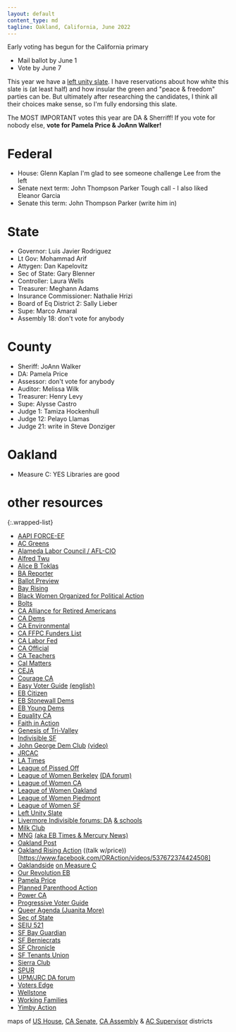 ```yaml
---
layout: default
content_type: md
tagline: Oakland, California, June 2022
---
```


Early voting has begun for the California primary
* Mail ballot by June 1
* Vote by June 7

This year we have a [left unity slate](https://leftunityslate.org/candidate-list/). I have reservations about how white this slate is (at least half) and how insular the green and "peace & freedom" parties can be. But ultimately after researching the candidates, I think all their choices make sense, so I'm fully endorsing this slate.

The MOST IMPORTANT votes this year are DA & Sherriff! If you vote for nobody else, **vote for Pamela Price & JoAnn Walker!**

# Federal
* House: Glenn Kaplan I'm glad to see someone challenge Lee from the left
* Senate next term: John Thompson Parker Tough call - I also liked Eleanor Garcia
* Senate this term: John Thompson Parker (write him in)

# State
* Governor: Luis Javier Rodriguez
* Lt Gov: Mohammad Arif
* Attygen: Dan Kapelovitz
* Sec of State: Gary Blenner
* Controller: Laura Wells
* Treasurer: Meghann Adams
* Insurance Commissioner: Nathalie Hrizi
* Board of Eq District 2: Sally Lieber
* Supe: Marco Amaral
* Assembly 18: don't vote for anybody

# County
* Sheriff: JoAnn Walker
* DA: Pamela Price
* Assessor: don't vote for anybody
* Auditor: Melissa Wilk
* Treasurer: Henry Levy
* Supe: Alysse Castro
* Judge 1: Tamiza Hockenhull
* Judge 12: Pelayo Llamas
* Judge 21: write in Steve Donziger

# Oakland
* Measure C: YES Libraries are good

# other resources

{:.wrapped-list}
* [AAPI FORCE-EF](https://www.aapiforce-ef.vote/)
* [AC Greens](https://acgreens.wordpress.com/voter-guides/)
* [Alameda Labor Council / AFL-CIO](https://alamedalabor.org/wp-content/uploads/2022/05/alc_2022-slate-card_final-1.jpg)
* [Alfred Twu](https://mobile.twitter.com/alfred_twu/status/1524877634219364352)
* [Alice B Toklas](https://www.alicebtoklas.org/endorsements)
* [BA Reporter](https://www.ebar.com/news/news/315488)
* [Ballot Preview](https://ballotpedia.org/Sample_Ballot_Lookup)
* [Bay Rising](https://bayrisingaction.org/voter-guide-search/)
* [Black Women Organized for Political Action](https://www.facebook.com/bwopatile/videos/968516430432259/)
* [Bolts](https://boltsmag.org/deaths-and-neglect-in-jail-magnify-oakland-sheriff-race/)
* [CA Alliance for Retired Americans](https://californiaalliance.org/candidate-forums-2022/)
* [CA Dems](https://cadem.org/wp-content/uploads/2022/05/2022-Primary-Endorsements-Endorsed-Districts-Only-4_26_22.docx-1.pdf)
* [CA Environmental](https://www.envirovoters.org/2022-endorsements/)
* [CA FFPC Funders List](https://www.fppc.ca.gov/transparency/top-contributors/jun-22-primary.html)
* [CA Labor Fed](https://calaborfed.org/endorsements-for-the-2022-primary-elections/)
* [CA Official](https://vig.cdn.sos.ca.gov/2022/primary/pdf/complete-vig.pdf)
* [CA Teachers](https://www.cta.org/our-advocacy/election-2022)
* [Cal Matters](https://calmatters.org/california-voter-guide-2022/)
* [CEJA](https://ceja-action.org/ej-voter/2022-environmental-justice-voter-guide/)
* [Courage CA](https://progressivevotersguide.com/california/?county=alameda&c=1)
* [Easy Voter Guide](https://easyvoterguide.org/) [(english)](https://easyvoterguide.org/wp-content/uploads/2022/03/EVG-2022-Jun-En.pdf)
* [EB Citizen](https://ebcitizen.com/2021/03/16/2022-east-bay-candidate-list-march-primary/)
* [EB Stonewall Dems](http://eastbaystonewalldemocrats.org/Elections)
* [EB Young Dems](https://www.ebyd.org/endorsements)
* [Equality CA](https://www.eqca.org/elections/)
* [Faith in Action](https://us02web.zoom.us/rec/play/1pWMhGGds1LF-xzzWDKGzVK0iy9UQO-TcVyNvlKQ-1CIqyuiJwo-A83O3tHlfbRXGhE1UqsRe1Qgt1s4.0GSdUm7Ld6fWyVpN?continueMode=true&_x_zm_rtaid=bxsYBr07QRe0s5uJYpxvGQ.1653639273629.7a66da637dcb7038c2ff1683df9f451d&_x_zm_rhtaid=267)
* [Genesis of Tri-Valley](https://www.youtube.com/watch?v=QNoXaC7hTEs)
* [Indivisible SF](https://indivisiblesf.org/blog/2022/5/10/our-ballot-instructions-for-the-may-june-2022-election)
* [John George Dem Club](http://jgdc.org/) [(video)](https://www.youtube.com/watch?v=tEIl1c2BdlE)
* [JRCAC](https://www.youtube.com/watch?v=qBcHLs0D0zU)
* [LA Times](https://www.latimes.com/opinion/story/2022-04-27/complete-list-of-los-angeles-times-elections-endorsements-2022)
* [League of Pissed Off](https://www.theleaguesf.org/)
* [League of Women Berkeley](https://www.lwvbae.org/the-june-2022-primary/) [(DA forum)](https://www.lwvbae.org/league-news/virtual-alameda-da-candidate-forum-4-18-6-pm/)
* [League of Women CA](https://lwvc.org/vote/elections/2022-06-07-000000)
* [League of Women Oakland](https://www.lwvoakland.org/post/vote-with-the-league-library-services-retention-and-enhancement-act)
* [League of Women Piedmont](https://www.lwvpiedmont.org/content.aspx?page_id=22&club_id=601389&module_id=517772)
* [League of Women SF](https://img1.wsimg.com/blobby/go/59053b06-508e-4a73-9320-f497b0c97d53/downloads/LWVSF%20Ballot%20Recommendations%20June%202022.pdf)
* [Left Unity Slate](https://leftunityslate.org/candidate-list/)
* [Livermore Indivisible forums: DA](https://www.youtube.com/watch?v=3K5yDEK4dcI) [& schools](https://www.youtube.com/watch?v=equ_7_pLFXs)
* [Milk Club](https://www.milkclub.org/endorsements)
* [MNG](https://www.eastbaytimes.com/2022/04/23/our-endorsements-for-races-and-measures-on-the-june-7-2022-california-primary-ballot/) [(aka EB Times & Mercury News)](https://en.wikipedia.org/wiki/Digital_First_Media)
* [Oakland Post](https://www.postnewsgroup.com/california-22-primary-election-black-candidates-running-for-statewide-office/)
* [Oakland Rising Action](https://oaklandrisingaction.org/2022-june-primary-elections/) ((talk w/price))[https://www.facebook.com/ORAction/videos/537672374424508]
* [Oaklandside](https://oaklandside.org/2021/01/13/black-women-with-civil-rights-and-policing-experience-will-run-for-district-attorney-and-sheriff-in-2022/) [on Measure C](https://oaklandside.org/2022/05/03/ballot-measure-c-oakland-library-funding/)
* [Our Revolution EB](https://www.ourrevolutioneastbay.org/endorsements.html)
* [Pamela Price](https://www.pamelaprice4da.com/)
* [Planned Parenthood Action](https://www.plannedparenthoodaction.org/planned-parenthood-advocates-mar-monte/voter-guide-2022)
* [Power CA](https://powercaaction.org/voting-resources/)
* [Progressive Voter Guide](https://progressivevotersguide.com/california/2022/general/county/alameda)
* [Queer Agenda (Juanita More)](https://static1.squarespace.com/static/57a214b89de4bb8f9ae6b08d/t/6279d0e442eafb3fb44b882c/1652150500867/Juanita+MORE%21+The+Queer+Agenda+Voting+Guide+_+June+7%2C+2022.pdf)
* [Sec of State](https://www.sos.ca.gov/elections/upcoming-elections/primary-election-june-7-2022)
* [SEIU 521](https://www.seiu521.org/2022election/)
* [SF Bay Guardian](https://www.sfbg.com/2022/05/09/endorsements-chesa-boudin-june-7-san-francisco-election/)
* [SF Berniecrats](https://sfberniecrats.com/wp-content/uploads/2022/04/VoterGuide_jun2022-Proof4.pdf)
* [SF Chronicle](https://www.sfchronicle.com/projects/2022/california-voter-guide-june/)
* [SF Tenants Union](https://sftu.org/endorsements/)
* [Sierra Club](https://www.sierraclub.org/san-francisco-bay/2022-endorsements)
* [SPUR](https://www.spur.org/voter-guide/2022-06)
* [UPM/JRC DA forum](https://us02web.zoom.us/rec/share/3q5p_fRfTPhhPEPx-wwFRbU7L4kArPtwrv58wmzsh3rY2zeVEAXJOdmWTYOqk-Ek.hB-2M4tQVBO9YPfA)
* [Voters Edge](https://votersedge.org/ca/en/election/2022-06-07/alameda-county)
* [Wellstone](http://wellstoneclub.org/endorsements/)
* [Working Families](https://workingfamilies.org/state/california/)
* [Yimby Action](https://yimbyaction.org/endorsements/)

maps of [US House](https://en.wikipedia.org/wiki/List_of_United_States_congressional_districts), [CA Senate](http://www.legislature.ca.gov/Final_2013_2014_Senate_Map_v2.pdf), [CA Assembly](http://www.legislature.ca.gov/assemblydistricts.html) & [AC Supervisor](http://www.acgov.org/board/documents/districtmap.pdf) districts
